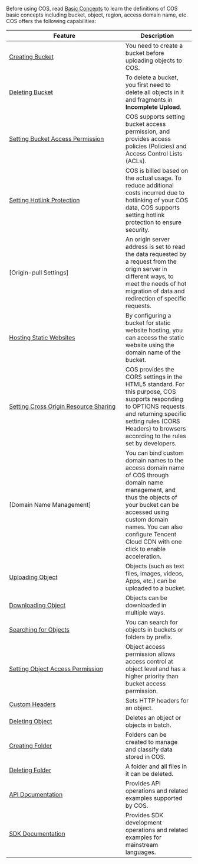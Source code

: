 Before using COS, read [Basic Concepts](https://intl.cloud.tencent.com/document/product/436/6225?!preview&!editLang=en) to learn the definitions of COS basic concepts including bucket, object, region, access domain name, etc.
COS offers the following capabilities:
<style>
table th:first-of-type {
    width: 300px;
}
</style>

| Feature | Description |
|---------|---------|
| [Creating Bucket](https://intl.cloud.tencent.com/document/product/436/13309) | You need to create a bucket before uploading objects to COS. |
| [Deleting Bucket](https://intl.cloud.tencent.com/document/product/436/30361) | To delete a bucket, you first need to delete all objects in it and fragments in **Incomplete Upload**. |
| [Setting Bucket Access Permission](https://intl.cloud.tencent.com/document/product/436/13315) | COS supports setting bucket access permission, and provides access policies (Policies) and Access Control Lists (ACLs).|
| [Setting Hotlink Protection](https://intl.cloud.tencent.com/document/product/436/13319) | COS is billed based on the actual usage. To reduce additional costs incurred due to hotlinking of your COS data, COS supports setting hotlink protection to ensure security. |
| [Origin-pull Settings] | An origin server address is set to read the data requested by a request from the origin server in different ways, to meet the needs of hot migration of data and redirection of specific requests. |
| [Hosting Static Websites](https://intl.cloud.tencent.com/document/product/436/14984?!preview&!editLang=en) | By configuring a bucket for static website hosting, you can access the static website using the domain name of the bucket. |
| [Setting Cross Origin Resource Sharing](https://intl.cloud.tencent.com/document/product/436/13318?!preview&!editLang=en) | COS provides the CORS settings in the HTML5 standard. For this purpose, COS supports responding to OPTIONS requests and returning specific setting rules (CORS Headers) to browsers according to the rules set by developers. |
| [Domain Name Management]| You can bind custom domain names to the access domain name of COS through domain name management, and thus the objects of your bucket can be accessed using custom domain names. You can also configure Tencent Cloud CDN with one click to enable acceleration. |
| [Uploading Object](https://intl.cloud.tencent.com/document/product/436/13321) | Objects (such as text files, images, videos, Apps, etc.) can be uploaded to a bucket. |
| [Downloading Object](https://intl.cloud.tencent.com/document/product/436/13322) | Objects can be downloaded in multiple ways. |
| [Searching for Objects](https://intl.cloud.tencent.com/document/product/436/13325) | You can search for objects in buckets or folders by prefix. |
| [Setting Object Access Permission](https://intl.cloud.tencent.com/document/product/436/13327) | Object access permission allows access control at object level and has a higher priority than bucket access permission. |
| [Custom Headers](https://intl.cloud.tencent.com/document/product/436/13361) | Sets HTTP headers for an object. |
| [Deleting Object](https://intl.cloud.tencent.com/document/product/436/13323) | Deletes an object or objects in batch. |
| [Creating Folder](https://intl.cloud.tencent.com/document/product/436/13329) | Folders can be created to manage and classify data stored in COS. |
| [Deleting Folder](https://intl.cloud.tencent.com/document/product/436/13330) | A folder and all files in it can be deleted. |
| [API Documentation](https://intl.cloud.tencent.com/document/product/436/7751?!preview&!editLang=en) | Provides API operations and related examples supported by COS. |
| [SDK Documentation](https://intl.cloud.tencent.com/document/product/436/12159) | Provides SDK development operations and related examples for mainstream languages. |

